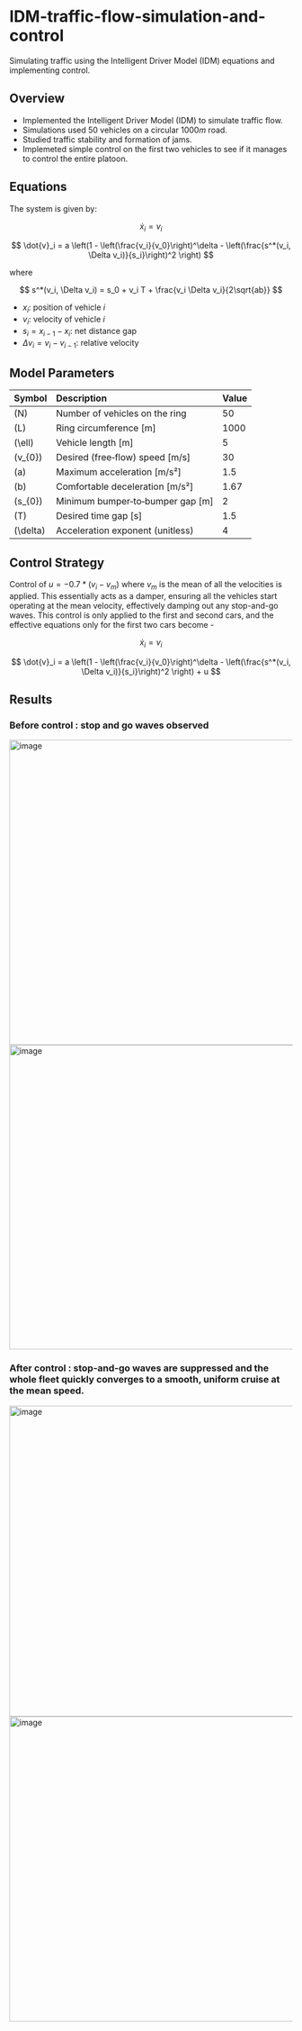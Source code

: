 # IDM-traffic-flow-simulation-and-control
Simulating traffic using the Intelligent Driver Model (IDM) equations and implementing control.

## Overview 
- Implemented the Intelligent Driver Model (IDM) to simulate traffic flow.
- Simulations used 50 vehicles on a circular 1000$m$ road.
- Studied traffic stability and formation of jams.
- Implemeted simple control on the first two vehicles to see if it manages to control the entire platoon.

## Equations
The system is given by:

$$
\dot{x}_i = v_i
$$

$$
\dot{v}_i = a \left(1 - \left(\frac{v_i}{v_0}\right)^\delta - \left(\frac{s^*(v_i, \Delta v_i)}{s_i}\right)^2 \right)
$$

where

$$
s^*(v_i, \Delta v_i) = s_0 + v_i T + \frac{v_i \Delta v_i}{2\sqrt{ab}}
$$

- $x_i$: position of vehicle *i*  
- $v_i$: velocity of vehicle *i*  
- $s_i = x_{i-1} - x_i$: net distance gap  
- $\Delta v_i = v_i - v_{i-1}$: relative velocity
  
## Model Parameters

| Symbol      | Description                                  | Value        |
|:------------|:---------------------------------------------|:-------------|
| \(N\)       | Number of vehicles on the ring               | 50           |
| \(L\)       | Ring circumference [m]                       | 1000         |
| \(\ell\)    | Vehicle length [m]                           | 5            |
| \(v_{0}\)   | Desired (free‐flow) speed [m/s]              | 30           |
| \(a\)       | Maximum acceleration [m/s²]                  | 1.5          |
| \(b\)       | Comfortable deceleration [m/s²]              | 1.67         |
| \(s_{0}\)   | Minimum bumper‐to‐bumper gap [m]             | 2            |
| \(T\)       | Desired time gap [s]                         | 1.5          |
| \(\delta\)  | Acceleration exponent (unitless)             | 4            |

## Control Strategy
Control of $u = -0.7*(v_i - v_m)$ where $v_m$ is the mean of all the velocities is applied. This essentially acts as a damper, ensuring all the vehicles start operating at the mean velocity, effectively damping out any stop-and-go waves. This control is only applied to the first and second cars, and the effective equations only for the first two cars become - 

$$
\dot{x}_i = v_i
$$

$$
\dot{v}_i = a \left(1 - \left(\frac{v_i}{v_0}\right)^\delta - \left(\frac{s^*(v_i, \Delta v_i)}{s_i}\right)^2 \right) + u
$$

## Results

### Before control : stop and go waves observed 

 <img width="675" height="542" alt="image" src="https://github.com/user-attachments/assets/6081cd93-b2c1-4ed6-970c-515243a3828b" />
 <img width="667" height="541" alt="image" src="https://github.com/user-attachments/assets/33374792-bfe4-44ad-aa16-197a47468e2e" />


 
### After control : stop-and-go waves are suppressed and the whole fleet quickly converges to a smooth, uniform cruise at the mean speed.
 <img width="683" height="552" alt="image" src="https://github.com/user-attachments/assets/821f38de-847e-439a-83f6-8a9de7af986f" />
 <img width="662" height="542" alt="image" src="https://github.com/user-attachments/assets/509d4dee-0c42-460e-821d-9b9ea2c1fc78" />





